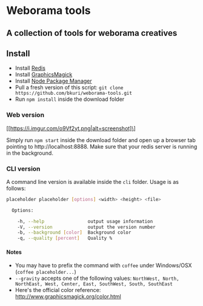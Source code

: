 Weborama tools
==============

A collection of tools for weborama creatives
--------------------------------------------

Install
-------

-	Install [Redis](http://redis.io/download)
-	Install [GraphicsMagick](http://www.graphicsmagick.org/README.html)
-	Install [Node Package Manager](https://www.npmjs.com/package/npm)
-	Pull a fresh version of this script: `git clone https://github.com/bkuri/weborama-tools.git`
-	Run `npm install` inside the download folder

### Web version

\[[https://i.imgur.com/o9Vf2yt.png|alt=screenshot]\]

Simply run `npm start` inside the download folder and open up a browser tab pointing to http://localhost:8888. Make sure that your redis server is running in the background.

### CLI version

A command line version is available inside the `cli` folder. Usage is as follows:

```sh
placeholder placeholder [options] <width> <height> <file>

  Options:

    -h, --help                output usage information
    -V, --version             output the version number
    -b, --background [color]  Background color
    -q, --quality [percent]   Quality %
```

#### Notes

-	You may have to prefix the command with `coffee` under Windows/OSX (`coffee placeholder...`\)
-	`--gravity` accepts one of the following values: `NorthWest, North, NorthEast, West, Center, East, SouthWest, South, SouthEast`
-	Here's the official color reference: http://www.graphicsmagick.org/color.html

